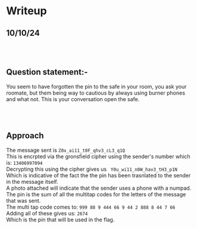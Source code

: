 # Writeup
## 10/10/24
<br><br>
## Question statement:-

You seem to have forgotten the pin to the safe in your room, you ask your roomate, but them being way to cautious by always using burner phones and what not. 
This is your conversation
open the safe.

<br> <br>

## Approach

The message sent is ``Z0x_ai11_t0F_qhv3_cL3_q1Q`` <br>
This is encrpted via the gronsfield cipher using the sender's number which is: ``13406997094``<br>
Decrypting this using the cipher gives us `` Y0u_wi11_n0W_hav3_tH3_p1N``<br>
Which is indicative of the fact the the pin has been trasnlated to the sender in the message itself.<br>
A photo attached will indicate that the sender uses a phone with a numpad.<br>
The pin is the sum of all the multitap codes for the letters of the message that was sent.<br>
The multi tap code comes to: ``999 88 9 444 66 9 44 2 888 8 44 7 66``<br>
Adding all of these gives us: ``2674``<br>
Which is the pin that will be used in the flag.<br>
